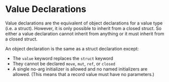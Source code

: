 # Value Declarations

Value declarations are the equivalent of object declarations for a value type (i.e. a struct).
However, it is only possible to inherit from a closed struct. So either a value declaration cannot
inherit from anything or it must inherit from a closed struct.

An object declaration is the same as a struct declaration except:

* The `value` keyword replaces the `struct` keyword
* They cannot be declared `move`, `mut`, `ref`, or `closed`
* A single no-arg initializer is allowed and no named initializers are allowed. (This means that a
  record value must have no parameters.)
